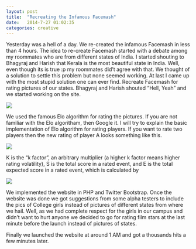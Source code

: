 ```yaml
---
layout: post
title:  "Recreating the Infamous Facemash"
date:   2014-7-27 01:02:35
categories: creative
---
```


Yesterday was a hell of a day. We re-created the infamous Facemash in less than 4 hours. The idea to re-create Facemash started with a debate  among my roommates who are from different states of India.  I started shouting to Bhagyraj and Harish that Kerala is the most beautiful state in India. Well, even though its is true :p my roommates did’t agree with that.  We thought of a solution to settle this problem but none seemed working. At last I came up with the most stupid solution one can ever find. Recreate Facemash for rating pictures of our states.  Bhagyraj and Harish shouted “Hell, Yeah”  and we started working on the site.

<img src = "/comparo.png">

 

We used the famous Elo algorithm for rating the pictures.  If you are not familiar with the Elo algoritham, then Google it.  I will try to explain the basic implementation of Elo algorithm for rating players. If you want to rate two players then the new rating of player A looks something like this.

<img src = "/elo-rating.png">

K is the “k factor”, an arbitrary multiplier (a higher k factor means higher rating volatility), S is the total score in a rated event, and E is the total expected score in a rated event, which is calculated by

<img src = "/elo-rating-vishnu.png">

We implemented the website in PHP and Twitter Bootstrap.  Once the website was done we got suggestions from some alpha testers to include the pics of College girls instead of pictures of different states from where we hail.  Well, as we had complete respect for the girls in our campus and didn’t want to hurt anyone we decided to go for rating film stars at the last minute before the launch  instead of pictures of states.

Finally we launched the website at around 1 AM and got a thousands hits a few minutes later.